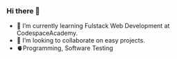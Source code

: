 ### Hi there 👋
- 🌱 I’m currently learning Fulstack Web Development at CodespaceAcademy.
- 👯 I’m looking to collaborate on easy projects.
- 🫀Programming, Software Testing


<!--
**Benjamin-Re/Benjamin-Re** is a ✨ _special_ ✨ repository because its `README.md` (this file) appears on your GitHub profile.

Here are some ideas to get you started:

- 🔭 I’m currently working on ...


- 🤔 I’m looking for help with ...
- 💬 Ask me about ...
- 📫 How to reach me: ...
- 😄 Pronouns: ...
- ⚡ Fun fact: ...
-->
